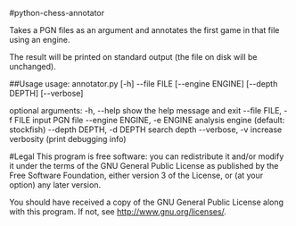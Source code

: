 #python-chess-annotator

Takes a PGN files as an argument and annotates the first game in that file
using an engine.

The result will be printed on standard output (the file on disk will be
unchanged).

##Usage
usage: annotator.py [-h] --file FILE [--engine ENGINE] [--depth DEPTH]
                    [--verbose]

optional arguments:
  -h, --help					show the help message and exit
  --file FILE, -f FILE			input PGN file
  --engine ENGINE, -e ENGINE	analysis engine (default: stockfish)
  --depth DEPTH, -d DEPTH		search depth
  --verbose, -v					increase verbosity (print debugging info)

#Legal
This program is free software: you can redistribute it and/or modify it
under the terms of the GNU General Public License as published by the
Free Software Foundation, either version 3 of the License, or (at your
option) any later version.

You should have received a copy of the GNU General Public License along
with this program.  If not, see <http://www.gnu.org/licenses/>.

<!-- vim: ft=markdown -->
